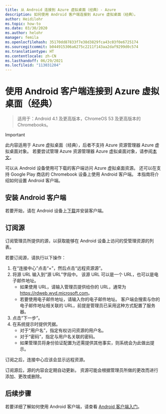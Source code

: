 ```yaml
---
title: 从 Android 连接到 Azure 虚拟桌面（经典）- Azure
description: 如何使用 Android 客户端连接到 Azure 虚拟桌面（经典）。
author: Heidilohr
ms.topic: how-to
ms.date: 03/30/2020
ms.author: helohr
manager: femila
ms.openlocfilehash: 35170dd87833f7e38d3829fca43c03f0e6725174
ms.sourcegitcommit: b044915306a6275c2211f143aa2daf9299d0c574
ms.translationtype: HT
ms.contentlocale: zh-CN
ms.lasthandoff: 06/29/2021
ms.locfileid: "113031204"
---
```

# <a name="connect-to-azure-virtual-desktop-classic-with-the-android-client"></a>使用 Android 客户端连接到 Azure 虚拟桌面（经典）

> 适用于：Android 4.1 及更高版本，ChromeOS 53 及更高版本的 Chromebooks。

>[!IMPORTANT]
>此内容适用于 Azure 虚拟桌面（经典），后者不支持 Azure 资源管理器 Azure 虚拟桌面对象。 若要尝试管理 Azure 资源管理器 Azure 虚拟桌面对象，请参阅[本文](../user-documentation/connect-android.md)。

可以从 Android 设备使用可下载的客户端访问 Azure 虚拟桌面资源。 还可以在支持 Google Play 商店的 Chromebook 设备上使用 Android 客户端。 本指南将介绍如何设置 Android 客户端。

## <a name="install-the-android-client"></a>安装 Android 客户端

若要开始，请在 Android 设备上[下载](https://play.google.com/store/apps/details?id=com.microsoft.rdc.androidx)并安装客户端。

## <a name="subscribe-to-a-feed"></a>订阅源

订阅管理员所提供的源，以获取能够在 Android 设备上访问的受管理资源的列表。

若要订阅源，请执行以下操作：

1. 在“连接中心”点击“+”，然后点击“远程资源源”。
2. 将源 URL 输入到“源 URL”字段中。 该源 URL 可以是一个 URL，也可以是电子邮件地址。
   - 如果使用 URL，请输入管理员提供给你的 URL，通常为 <https://rdweb.wvd.microsoft.com>。
   - 若要使用电子邮件地址，请输入你的电子邮件地址。 客户端会搜索与你的电子邮件地址相关联的 URL，前提是管理员已采用这种方式配置了服务器。
3. 点击“下一步”。
4. 在系统提示时提供凭据。
   - 对于“用户名”，指定有权访问资源的用户名。
   - 对于“密码”，指定与用户名关联的密码。
   - 如果管理员将身份验证配置为还需提供其他事实，则系统会为此做出提示。

订阅之后，连接中心应该会显示远程资源。

订阅源后，源的内容会定期自动更新。 资源可能会根据管理员所做的更改而进行添加、更改或删除。

## <a name="next-steps"></a>后续步骤

若要详细了解如何使用 Android 客户端，请查看 [Android 客户端入门](/windows-server/remote/remote-desktop-services/clients/remote-desktop-android/)。
